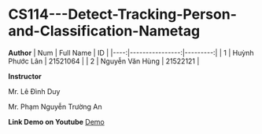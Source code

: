 ﻿# CS114---Detect-Tracking-Person-and-Classification-Nametag
<strong>Author</strong>
| Num |    Full Name    |    ID    | 
|----:|----------------:|---------:|
|  1  | Huỳnh Phước Lân | 21521064 |
|  2  | Nguyễn Văn Hùng | 21522121 |

<strong>Instructor</strong>
<p>Mr. Lê Đình Duy</p>
<P>Mr. Phạm Nguyễn Trường An</P>

<strong>Link Demo on Youtube</strong>
<a href='https://www.youtube.com/watch?v=z5tckBwx378'>Demo